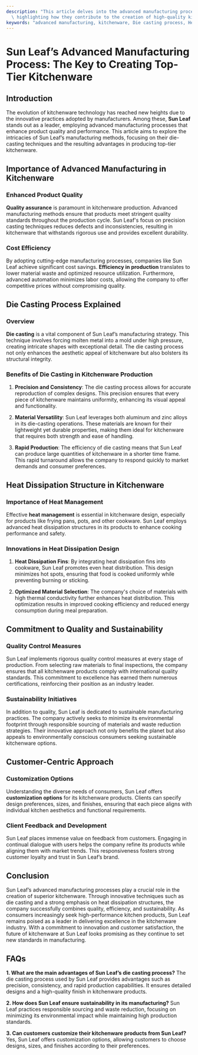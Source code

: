 ```yaml
---
description: "This article delves into the advanced manufacturing processes employed by Sun Leaf,\
  \ highlighting how they contribute to the creation of high-quality kitchenware products."
keywords: "advanced manufacturing, kitchenware, Die casting process, Heat dissipation structure"
---
```

# Sun Leaf’s Advanced Manufacturing Process: The Key to Creating Top-Tier Kitchenware

## Introduction

The evolution of kitchenware technology has reached new heights due to the innovative practices adopted by manufacturers. Among these, **Sun Leaf** stands out as a leader, employing advanced manufacturing processes that enhance product quality and performance. This article aims to explore the intricacies of Sun Leaf’s manufacturing methods, focusing on their die-casting techniques and the resulting advantages in producing top-tier kitchenware.

## Importance of Advanced Manufacturing in Kitchenware

### Enhanced Product Quality

**Quality assurance** is paramount in kitchenware production. Advanced manufacturing methods ensure that products meet stringent quality standards throughout the production cycle. Sun Leaf's focus on precision casting techniques reduces defects and inconsistencies, resulting in kitchenware that withstands rigorous use and provides excellent durability.

### Cost Efficiency

By adopting cutting-edge manufacturing processes, companies like Sun Leaf achieve significant cost savings. **Efficiency in production** translates to lower material waste and optimized resource utilization. Furthermore, advanced automation minimizes labor costs, allowing the company to offer competitive prices without compromising quality.

## Die Casting Process Explained

### Overview

**Die casting** is a vital component of Sun Leaf’s manufacturing strategy. This technique involves forcing molten metal into a mold under high pressure, creating intricate shapes with exceptional detail. The die casting process not only enhances the aesthetic appeal of kitchenware but also bolsters its structural integrity.

### Benefits of Die Casting in Kitchenware Production

1. **Precision and Consistency**: The die casting process allows for accurate reproduction of complex designs. This precision ensures that every piece of kitchenware maintains uniformity, enhancing its visual appeal and functionality.

2. **Material Versatility**: Sun Leaf leverages both aluminum and zinc alloys in its die-casting operations. These materials are known for their lightweight yet durable properties, making them ideal for kitchenware that requires both strength and ease of handling.

3. **Rapid Production**: The efficiency of die casting means that Sun Leaf can produce large quantities of kitchenware in a shorter time frame. This rapid turnaround allows the company to respond quickly to market demands and consumer preferences.

## Heat Dissipation Structure in Kitchenware

### Importance of Heat Management

Effective **heat management** is essential in kitchenware design, especially for products like frying pans, pots, and other cookware. Sun Leaf employs advanced heat dissipation structures in its products to enhance cooking performance and safety.

### Innovations in Heat Dissipation Design

1. **Heat Dissipation Fins**: By integrating heat dissipation fins into cookware, Sun Leaf promotes even heat distribution. This design minimizes hot spots, ensuring that food is cooked uniformly while preventing burning or sticking.

2. **Optimized Material Selection**: The company's choice of materials with high thermal conductivity further enhances heat distribution. This optimization results in improved cooking efficiency and reduced energy consumption during meal preparation.

## Commitment to Quality and Sustainability

### Quality Control Measures

Sun Leaf implements rigorous quality control measures at every stage of production. From selecting raw materials to final inspections, the company ensures that all kitchenware products comply with international quality standards. This commitment to excellence has earned them numerous certifications, reinforcing their position as an industry leader.

### Sustainability Initiatives

In addition to quality, Sun Leaf is dedicated to sustainable manufacturing practices. The company actively seeks to minimize its environmental footprint through responsible sourcing of materials and waste reduction strategies. Their innovative approach not only benefits the planet but also appeals to environmentally conscious consumers seeking sustainable kitchenware options.

## Customer-Centric Approach

### Customization Options

Understanding the diverse needs of consumers, Sun Leaf offers **customization options** for its kitchenware products. Clients can specify design preferences, sizes, and finishes, ensuring that each piece aligns with individual kitchen aesthetics and functional requirements.

### Client Feedback and Development

Sun Leaf places immense value on feedback from customers. Engaging in continual dialogue with users helps the company refine its products while aligning them with market trends. This responsiveness fosters strong customer loyalty and trust in Sun Leaf’s brand.

## Conclusion

Sun Leaf’s advanced manufacturing processes play a crucial role in the creation of superior kitchenware. Through innovative techniques such as die casting and a strong emphasis on heat dissipation structures, the company successfully combines quality, efficiency, and sustainability. As consumers increasingly seek high-performance kitchen products, Sun Leaf remains poised as a leader in delivering excellence in the kitchenware industry. With a commitment to innovation and customer satisfaction, the future of kitchenware at Sun Leaf looks promising as they continue to set new standards in manufacturing.

## FAQs

**1. What are the main advantages of Sun Leaf’s die casting process?**
The die casting process used by Sun Leaf provides advantages such as precision, consistency, and rapid production capabilities. It ensures detailed designs and a high-quality finish in kitchenware products.

**2. How does Sun Leaf ensure sustainability in its manufacturing?**
Sun Leaf practices responsible sourcing and waste reduction, focusing on minimizing its environmental impact while maintaining high production standards.

**3. Can customers customize their kitchenware products from Sun Leaf?**
Yes, Sun Leaf offers customization options, allowing customers to choose designs, sizes, and finishes according to their preferences.
